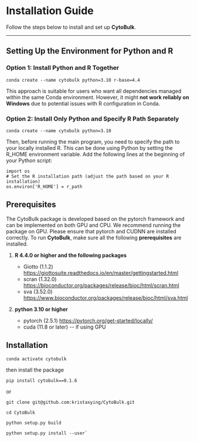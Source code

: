 # Installation Guide

Follow the steps below to install and set up **CytoBulk**.

---

## Setting Up the Environment for Python and R

### Option 1: Install Python and R Together
```
conda create --name cytobulk python=3.10 r-base=4.4
```
This approach is suitable for users who want all dependencies managed within the same Conda environment. However, it might **not work reliably on Windows** due to potential issues with R configuration in Conda.
### Option 2: Install Only Python and Specify R Path Separately

```
conda create --name cytobulk python=3.10

```
Then, before running the main program, you need to specify the path to your locally installed R. This can be done using Python by setting the R_HOME environment variable. Add the following lines at the beginning of your Python script:
```
import os
# Set the R installation path (adjust the path based on your R installation)
os.environ['R_HOME'] = r_path
```
## Prerequisites

The CytoBulk package is developed based on the pytorch framework and can be implemented on both GPU and CPU. We recommend running the package on GPU. Please ensure that pytorch and CUDNN are installed correctly. To run **CytoBulk**, make sure all the following **prerequisites** are installed.


1. **R 4.4.0 or higher and the following packages**
     - Giotto (1.1.2) <https://giottosuite.readthedocs.io/en/master/gettingstarted.html>
     - scran (1.32.0) <https://bioconductor.org/packages/release/bioc/html/scran.html>
     - sva (3.52.0) <https://www.bioconductor.org/packages/release/bioc/html/sva.html>


2. **python 3.10 or higher**
     - pytorch (2.5.1) <https://pytorch.org/get-started/locally/>
     - cuda (11.8 or later) -- if using GPU

## Installation

```
conda activate cytobulk
```
then install the package
```
pip install cytobulk==0.1.6
```
or
```
git clone git@github.com:kristaxying/CytoBulk.git

cd CytoBulk

python setup.py build

python setup.py install --user`

```